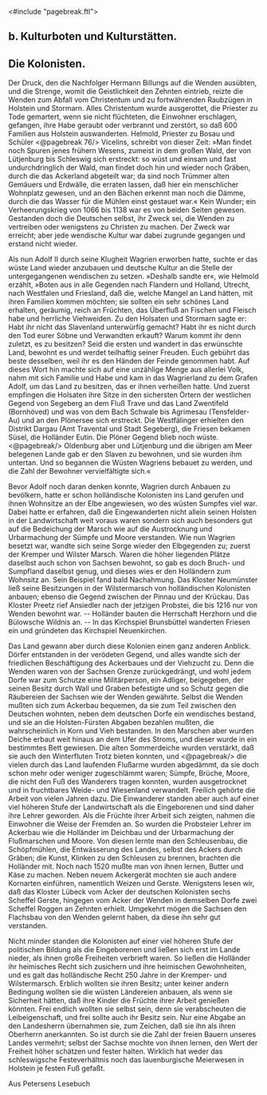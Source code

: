 <#include "pagebreak.ftl">
<h2>b. Kulturboten und Kulturstätten.</h2>

<h2>Die Kolonisten.</h2>

Der Druck, den die Nachfolger Hermann Billungs auf die Wenden
ausübten, und die Strenge, womit die Geistlichkeit den Zehnten
eintrieb, reizte die Wenden zum Abfall vom Christentum und zu
fortwährenden Raubzügen in Holstein und Stormarn. Alles Christentum
wurde ausgerottet, die Priester zu Tode gemartert, wenn sie
nicht flüchteten, die Einwohner erschlagen, gefangen, ihre Habe geraubt
oder verbrannt und zerstört, so daß 600 Familien aus Holstein
auswanderten. <span class="g">Helmold,</span> Priester zu Bosau und Schüler 
\<@pagebreak 76/>
Vicelins, schreibt von dieser Zeit: »Man findet noch Spuren jenes
frühern Wesens, zumeist in dem großen Wald, der von Lütjenburg
bis Schleswig sich erstreckt: so wüst und einsam und fast undurchdringlich
der Wald, man findet doch hin und wieder noch Gräben,
durch die das Ackerland abgeteilt war; da sind noch Trümmer
alten Gemäuers und Erdwälle, die erraten lassen, daß hier ein
menschlicher Wohnplatz gewesen, und an den Bächen erkennt man
noch die Dämme, durch die das Wasser für die Mühlen einst
gestauet war.« Kein Wunder; ein Verheerungskrieg von 1066 bis
1138 war es von beiden Seiten gewesen. Gestanden doch die Deutschen
selbst, ihr Zweck sei, die Wenden zu vertreiben oder <span class="g">wenigstens
zu Christen zu machen.</span> Der Zweck war erreicht; aber jede
wendische Kultur war dabei zugrunde gegangen und erstand nicht
wieder.

Als nun Adolf II durch seine Klugheit Wagrien erworben hatte,
suchte er das wüste Land wieder anzubauen und deutsche Kultur
an die Stelle der untergegangenen wendischen zu setzen. »Deshalb
sandte er«, wie Helmold erzählt, »Boten aus in alle Gegenden
nach Flandern und Holland, Utrecht, nach Westfalen und Friesland,
daß die, welche Mangel an Land hätten, mit ihren Familien
kommen möchten; sie sollten ein sehr schönes Land erhalten, geräumig,
reich an Früchten, das Überfluß an Fischen und Fleisch
habe und herrliche Viehweiden. Zu den Holsaten und Stormarn
sagte er: Habt ihr nicht das Slavenland unterwürfig gemacht?
Habt ihr es nicht durch den Tod eurer Söbne und Verwandten
erkauft? Warum kommt ihr denn zuletzt, es zu besitzen? Seid
die ersten und wandert in das erwünschte Land, bewohnt es und
werdet teilhaftig seiner Freuden. Euch gebührt das beste desselben,
weil ihr es den Händen der Feinde genommen habt. Auf dieses
Wort hin machte sich auf eine unzählige Menge aus allerlei Volk,
nahm mit sich Familie und Habe und kam in das Wagrierland zu
dem Grafen Adolf, um das Land zu besitzen, das er ihnen verheißen
hatte. Und zuerst empfingen die Holsaten ihre Sitze in den
sichersten Örtern der westlichen Gegend von Segeberg an dem Fluß
Trave und das Land Zwentifeld (Bornhöved) und was von dem
Bach Schwale bis Agrimesau (Tensfelder-Au) und an den Plönersee
sich erstreckt. Die Westfälinger erhielten den Distrikt Dargau
(Amt Travental und Stadt Segeberg), die Friesen bekamen Süsel,
die Holländer Eutin. Die Plöner Gegend blieb noch wüste.
\<@pagebreak/>
Oldenburg aber und Lütjenburg und die übrigen am Meer belegenen Lande
gab er den Slaven zu bewohnen, und sie wurden ihm untertan.
Und so begannen die Wüsten Wagriens bebauet zu werden, und
die Zahl der Bewohner vervielfältigte sich.«

Bevor Adolf noch daran denken konnte, Wagrien durch Anbauen
zu bevölkern, hatte er schon holländische Kolonisten ins Land
gerufen und ihnen Wohnsitze an der Elbe angewiesen, wo des wüsten
Sumpfes viel war. Dabei hatte er erfahren, daß die Eingewanderten
nicht allein seinen Holsten in der Landwirtschaft weit voraus waren
sondern sich auch besonders gut auf die Bedeichung der Marsch wie
auf die Austrocknung und Urbarmachung der Sümpfe und Moore
verstanden. Wie nun Wagrien besetzt war, wandte sich seine Sorge
wieder den Elbgegenden zu; zuerst der Kremper und Wilster Marsch.
Waren die höher liegenden Plätze daselbst auch schon von Sachsen
bewohnt, so gab es doch Bruch- und Sumpfland daselbst genug,
und dieses wies er den Holländern zum Wohnsitz an. Sein Beispiel
fand bald Nachahmung. Das Kloster Neumünster ließ seine
Besitzungen in der Wilstermarsch von holländischen Kolonisten anbauen;
ebenso die Gegend zwischen der Pinnau und der Krückau.
Das Kloster Preetz rief Ansiedler nach der jetzigen Probstei, die bis
1216 nur von Wenden bewohnt war. -- Holländer bauten die Herrschaft
Herzhorn und die Bülowsche Wildnis an. -- In das Kirchspiel
Brunsbüttel wanderten Friesen ein und gründeten das Kirchspiel
Neuenkirchen.

Das Land gewann aber durch diese Kolonien einen ganz anderen
Anblick. Dörfer entstanden in der verödeten Gegend, und
alles wandte sich der friedlichen Beschäftigung des Ackerbaues und
der Viehzucht zu. Denn die Wenden waren von der Sachsen Grenze
zurückgedrängt, und wohl jedem Dorfe war zum Schutze eine Militärperson, 
ein Adliger, beigegeben, der seinen Besitz durch Wall und
Graben befestigte und so Schutz gegen die Räubereien der Sachsen
wie der Wenden gewährte. Selbst die Wenden mußten sich zum
Ackerbau bequemen, da sie zum Teil zwischen den Deutschen wohnten,
neben dem deutschen Dorfe ein wendisches bestand, und sie an die
Holsten-Fürsten Abgaben bezahlen mußten, die wahrscheinlich in
Korn und Vieh bestanden. In den Marschen aber wurden Deiche
erbaut weit hinaus an dem Ufer des Stroms, und dieser wurde in
ein bestimmtes Bett gewiesen. Die alten Sommerdeiche wurden verstärkt,
daß sie auch den Winterfluten Trotz bieten konnten, und 
\<@pagebreak/>
die vielen durch das Land laufenden Flußarme wurden abgedämmt,
da sie doch schon mehr oder weniger zugeschlämmt waren; Sümpfe,
Brüche, Moore, die nicht den Fuß des Wanderers tragen konnten,
wurden ausgetrocknet und in fruchtbares Weide- und Wiesenland
verwandelt. Freilich gehörte die Arbeit von vielen Jahren dazu.
Die Einwanderer standen aber auch auf einer viel höheren Stufe
der Landwirtschaft als die Eingeborenen und sind daher ihre Lehrer
geworden. Als die Früchte ihrer Arbeit sich zeigten, nahmen die
Einwohner die Weise der Fremden an. So wurden die Probsteier
Lehrer im Ackerbau wie die Holländer im Deichbau und der Urbarmachung
der Flußmarschen und Moore. Von diesen lernte man
den Schleusenbau, die Schöpfmühlen, die Entwässerung des Landes,
selbst des Ackers durch Gräben; die Kunst, Klinken zu den Schleusen
zu brennen, brachten die Holländer mit. Noch nach 1520 mußte man
von ihnen lernen, Butter und Käse zu machen. Neben neuem Ackergerät
mochten sie auch andere Kornarten einführen, namentlich
Weizen und Gerste. Wenigstens lesen wir, daß das Kloster Lübeck
vom Acker der deutschen Kolonisten sechs Scheffel Gerste, hingegen
vom Acker der Wenden in demselben Dorfe zwei Scheffel Roggen
an Zehnten erhielt. Umgekehrt mögen die Sachsen den Flachsbau
von den Wenden gelernt haben, da diese ihn sehr gut verstanden.

Nicht minder standen die Kolonisten auf einer viel höheren Stufe
der politischen Bildung als die Eingeborenen und ließen sich erst
im Lande nieder, als ihnen große Freiheiten verbrieft waren. So
ließen die Holländer ihr <span class="g">heimisches Recht</span> sich zusichern und ihre
heimischen Gewohnheiten, und es galt das holländische Recht
250 Jahre in der Kremper- und Wilstermarsch. <span class="g">Erblich</span> wollten sie
ihren Besitz; unter keiner andern Bedingung wollten sie die wüsten
Ländereien anbauen, als wenn sie Sicherheit hätten, daß ihre Kinder
die Früchte ihrer Arbeit genießen könnten. <span class="g">Frei</span> endlich wollten
sie selbst sein, denn sie verabscheuten die Leibeigenschaft, und <span class="g">frei</span>
sollte auch ihr Besitz sein. Nur eine Abgabe an den Landesherrn
übernahmen sie, zum Zeichen, daß sie ihn als ihren Oberherrn anerkannten.
So ist durch sie die Zahl der freien Bauern unseres
Landes vermehrt; selbst der Sachse mochte von ihnen lernen, den
Wert der Freiheit höher schätzen und fester halten. Wirklich hat
weder das schleswigsche Festeverhältnis noch das lauenburgische
Meierwesen in Holstein je festen Fuß gefaßt.

<div class="source">Aus Petersens Lesebuch</div>

